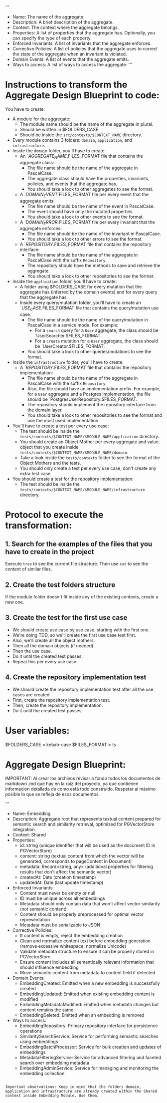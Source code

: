 '''
* Name: The name of the aggregate.
* Description: A brief description of the aggregate.
* Context: The context where the aggregate belongs.
* Properties: A list of properties that the aggregate has. Optionally, you can specify the type of each property.
* Enforced Invariants: A list of invariants that the aggregate enforces.
* Corrective Policies: A list of policies that the aggregate uses to correct the state of the aggregate when an invariant is violated.
* Domain Events: A list of events that the aggregate emits.
* Ways to access: A list of ways to access the aggregate.
'''

# Instructions to transform the Aggregate Design Blueprint to code:

You have to create:
* A module for the aggregate:
    * The module name should be the name of the aggregate in plural.
    * Should be written in $FOLDERS_CASE.
    * Should be inside the `src/contexts/$CONTEXT_NAME` directory.
* Every module contains 3 folders: `domain`, `application`, and `infrastructure`.
* Inside the `domain` folder, you'll have to create:
    * An `$AGGREGATE_NAME.$FILES_FORMAT file that contains the aggregate class:
        * The file name should be the name of the aggregate in PascalCase.
        * The aggregate class should have the properties, invariants, policies, and events that the aggregate has.
        * You should take a look to other aggregates to see the format.
    * A `$DOMAIN_EVENT.$FILES_FORMAT file per every event that the aggregate emits:
        * The file name should be the name of the event in PascalCase.
        * The event should have only the mutated properties.
        * You should take a look to other events to see the format.
    * A `$DOMAIN_ERROR.$FILES_FORMAT file per every invariant that the aggregate enforces:
        * The file name should be the name of the invariant in PascalCase.
        * You should take a look to other errors to see the format.
    * A `$REPOSITORY.$FILES_FORMAT file that contains the repository interface:
        * The file name should be the name of the aggregate in PascalCase with the suffix `Repository`.
        * The repository should have the methods to save and retrieve the aggregate.
        * You should take a look to other repositories to see the format.
* Inside the `application` folder, you'll have to create:
    * A folder using $FOLDERS_CASE for every mutation that the aggregate has (inferred by the domain events) and for every query that the aggregate has.
    * Inside every query/mutation folder, you'll have to create an `$USE_CASE.$FILES_FORMAT file that contains the query/mutation use case.
        * The file name should be the name of the query/mutation in PascalCase in a service mode. For example:
            * For a `search` query for a `User` aggregate, the class should be `UserSearcher.$FILES_FORMAT.
            * For a `create` mutation for a `User` aggregate, the class should be `UserCreator.$FILES_FORMAT.
        * You should take a look to other queries/mutations to see the format.
* Inside the `infrastructure` folder, you'll have to create:
    * A `$REPOSITORY.$FILES_FORMAT file that contains the repository implementation:
        * The file name should be the name of the aggregate in PascalCase with the suffix `Repository`.
        * Also, the file should have an implementation prefix. For example, for a `User` aggregate and a Postgres implementation, the file should be `PostgresUserRepository.$FILES_FORMAT.
        * The repository should implement the repository interface from the domain layer.
        * You should take a look to other repositories to see the format and use the most used implementation.
* You'll have to create a test per every use case:
    * The test should be inside the `tests/contexts/$CONTEXT_NAME/$MODULE_NAME/application` directory.
    * You should create an Object Mother per every aggregate and value object that you create inside `tests/contexts/$CONTEXT_NAME/$MODULE_NAME/domain`.
    * Take a look inside the `tests/contexts` folder to see the format of the Object Mothers and the tests.
    * You should only create a test per every use case, don't create any extra test case.
* You should create a test for the repository implementation:
    * The test should be inside the `tests/contexts/$CONTEXT_NAME/$MODULE_NAME/infrastructure` directory.

# Protocol to execute the transformation:

## 1. Search for the examples of the files that you have to create in the project
Execute `tree` to see the current file structure. Then use `cat` to see the content of similar files.

## 2. Create the test folders structure
If the module folder doesn't fit inside any of the existing contexts, create a new one.

## 3. Create the test for the first use case
* We should create use case by use case, starting with the first one.
* We're doing TDD, so we'll create the first use case test first.
* Also, we'll create all the object mothers.
* Then all the domain objects (if needed).
* Then the use case.
* Do it until the created test passes.
* Repeat this per every use case.

## 4. Create the repository implementation test
* We should create the repository implementation test after all the use cases are created.
* First, create the repository implementation test.
* Then, create the repository implementation.
* Do it until the created test passes.

# User variables:

$FOLDERS_CASE = kebab-case
$FILES_FORMAT = ts

# Aggregate Design Blueprint:

IMPORTANT: Al crear los archivos revisar a fondo todos los documentos de markdown .md que hay en la raiz del proyecto, ya que contienen informacion detallada de como está todo construido. Respetar al máximo posible lo que se refleja de esos documentos.

'''
* Name: Embedding
* Description: Aggregate root that represents textual content prepared for semantic search and similarity retrieval, optimized for PGVectorStore integration.
* Context: Shared
* Properties:
  - id: string (unique identifier that will be used as the document ID in PGVectorStore)
  - content: string (textual content from which the vector will be generated, corresponds to pageContent in Document)
  - metadata: Record<string, any> (additional properties for filtering results that don't affect the semantic vector)
  - createdAt: Date (creation timestamp)
  - updatedAt: Date (last update timestamp)
* Enforced Invariants:
  - Content must never be empty or null
  - ID must be unique across all embeddings
  - Metadata should only contain data that won't affect vector similarity (not semantic content)
  - Content should be properly preprocessed for optimal vector representation
  - Metadata must be serializable to JSON
* Corrective Policies:
  - If content is empty, reject the embedding creation
  - Clean and normalize content text before embedding generation (remove excessive whitespace, normalize Unicode)
  - Validate metadata structure to ensure it can be properly stored in PGVectorStore
  - Ensure content includes all semantically relevant information that should influence embedding
  - Move semantic content from metadata to content field if detected
* Domain Events:
  - EmbeddingCreated: Emitted when a new embedding is successfully created
  - EmbeddingUpdated: Emitted when existing embedding content is modified
  - EmbeddingMetadataModified: Emitted when metadata changes but content remains the same
  - EmbeddingDeleted: Emitted when an embedding is removed
* Ways to access:
  - EmbeddingRepository: Primary repository interface for persistence operations
  - SimilaritySearchService: Service for performing semantic searches using embeddings
  - EmbeddingBatchProcessor: Service for bulk creation and updates of embeddings
  - MetadataFilteringService: Service for advanced filtering and faceted search over embedding metadata
  - EmbeddingAdminService: Service for managing and monitoring the embedding collection
```

Important observations: Keep in mind that the folders domain, application and infrastructure are already created within the Shared context inside Embedding Module. Use them. 